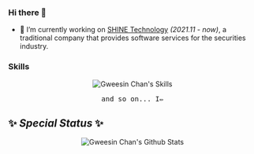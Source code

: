 ### Hi there 👋

- 🔭 I’m currently working on [SHINE Technology](https://www.shinetechnology.com/) *(2021.11 - now)*, a traditional company that provides software services for the securities industry.

### Skills

<p align="center">
 <img src="https://skillicons.dev/icons?i=nodejs,typescript,html,css,vue,react,lit,nuxtjs,pinia,pnpm,rollupjs,sass,tailwind,vite,vitest,vuetify,yarn,mongodb,jest,redis,java,kotlin,python,jenkins&theme=dark&perline=8" alt="Gweesin Chan's Skills" />
</p>

<p align="center"><samp>and so on... I✏️</samp></p>

## ✨ _Special Status_ ✨

<p align="center">
 <img src="https://github-readme-stats.vercel.app/api?username=gweesin&count_private=true&show_icons=true&title_color=fff&icon_color=79ff97&text_color=9f9f9f&bg_color=151515" alt="Gweesin Chan's Github Stats" />
</p>
